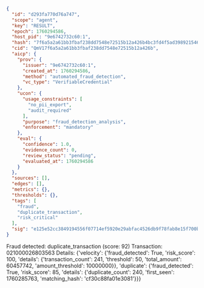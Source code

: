 ```json
{
  "id": "d293fa770d76a747",
  "scope": "agent",
  "key": "RESULT",
  "epoch": 1760294586,
  "host_pid": "9e6742732c60:1",
  "hash": "7f6a5a2a61bb3fbaf238dd7548e72515b12a426b4bc3fd4f5ad3989215466711",
  "cid": "QmV17f6a5a2a61bb3fbaf238dd7548e72515b12a426b",
  "aicp": {
    "prov": {
      "issuer": "9e6742732c60:1",
      "created_at": 1760294586,
      "method": "automated_fraud_detection",
      "vc_type": "VerifiableCredential"
    },
    "ucon": {
      "usage_constraints": [
        "no_pii_export",
        "audit_required"
      ],
      "purpose": "fraud_detection_analysis",
      "enforcement": "mandatory"
    },
    "eval": {
      "confidence": 1.0,
      "evidence_count": 0,
      "review_status": "pending",
      "evaluated_at": 1760294586
    }
  },
  "sources": [],
  "edges": [],
  "metrics": {},
  "thresholds": {},
  "tags": [
    "fraud",
    "duplicate_transaction",
    "risk_critical"
  ],
  "sig": "e125e52cc3849194556f07714ef5920e29abfac4526db9f78fab8e15f700be96"
}
```

Fraud detected: duplicate_transaction (score: 92)
Transaction: 021000026803563
Details: {'velocity': {'fraud_detected': True, 'risk_score': 100, 'details': {'transaction_count': 241, 'threshold': 50, 'total_amount': 60457742, 'amount_threshold': 10000000}}, 'duplicate': {'fraud_detected': True, 'risk_score': 85, 'details': {'duplicate_count': 240, 'first_seen': 1760285763, 'matching_hash': 'cf30c88fa01e3081'}}}